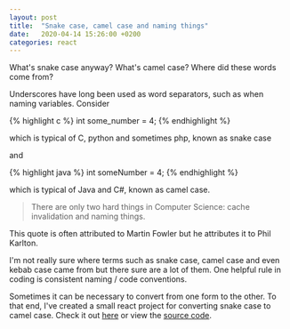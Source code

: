 ```yaml
---
layout: post
title:  "Snake case, camel case and naming things"
date:   2020-04-14 15:26:00 +0200
categories: react
---
```

What's snake case anyway? What's camel case? Where did these words come from?

Underscores have long been used as word separators, such as when naming variables. Consider

{% highlight c %}
int some_number = 4;
{% endhighlight %}

which is typical of C, python and sometimes php, known as snake case

and 

{% highlight java %}
int someNumber = 4;
{% endhighlight %}

which is typical of Java and C#, known as camel case.

> There are only two hard things in Computer Science: cache invalidation and naming things.

This quote is often attributed to Martin Fowler but he attributes it to Phil Karlton.

I'm not really sure where terms such as snake case, camel case and even kebab case came from but there sure are a lot of them. One helpful rule in coding is consistent naming / code conventions.

Sometimes it can be necessary to convert from one form to the other. To that end, I've created a small react project for converting snake case to camel case. Check it out [here](https://wrburnham.github.io/etc/snake-to-camel) or view the [source code](https://github.com/wrburnham/snake-to-camel).
